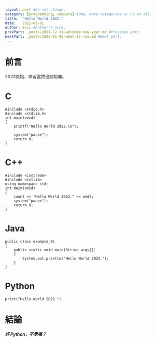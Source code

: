 ```yaml
---
layout: post #Do not change.
category: [programming, compare] #One, more categories or no at all.
title:  "Hello World 2022."
date:   2022-01-01
author: Eric #Author's nick.
prevPart: _posts/2021-12-31-welcome-new-year.md #Previous part.
nextPart: _posts/2022-01-02-what-is-ros.md #Next part.
---
```


# 前言 #
2022開始，學習當然也開始囉。

# C #
	#include <stdio.h>
	#include <stdlib.h>
	int main(void)
	{
		printf("Hello World 2022.\n");

		system("pause");
		return 0;
	}

# C++ #
	#include <iostream>
	#include <cstlib>
	using namespace std;
	int main(void)
	{
		count << "Hello World 2022." << endl;
		system("pause");
		return 0;
	}

# Java #
	public class example_01
	{
		public static void main(String args[])
		{
			System.out.println("Hello World 2022.");
		}
	}

# Python #
	print("Hello World 2022.")

# 結論 #
_**好 Python，不學嗎？**_
